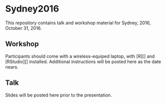 # Sydney2016

This repository contains talk and workshop material for Sydney, 2016, October 31, 2016.

## Workshop

Participants should come with a wireless-equiped laptop, with [R][] and [RStudio][] installed. Additional instructions will be posted here as the date nears.

## Talk

Slides will be posted here prior to the presentation.
